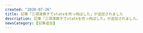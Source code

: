 ```yaml
---
created: "2020-07-26"
title: 記事「三項演算子でstateを吹っ飛ばした」が追加されました
description: 記事「三項演算子でstateを吹っ飛ばした」が追加されました。
newsCategory: [記事追加]
---
```

